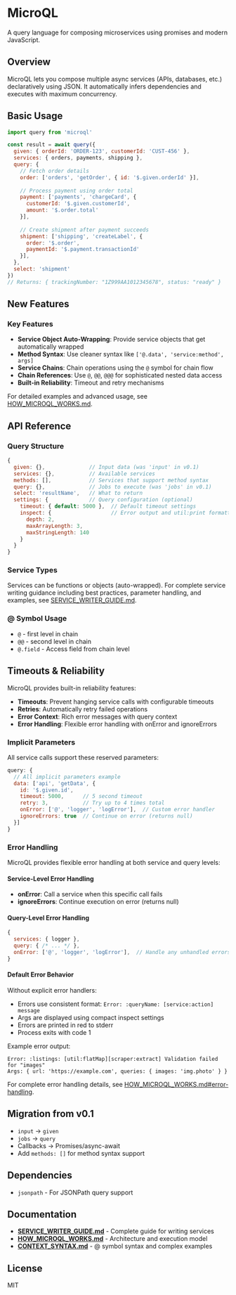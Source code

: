 # MicroQL

A query language for composing microservices using promises and modern JavaScript.

## Overview

MicroQL lets you compose multiple async services (APIs, databases, etc.) declaratively using JSON. It automatically infers dependencies and executes with maximum concurrency.

## Basic Usage

```js
import query from 'microql'

const result = await query({
  given: { orderId: 'ORDER-123', customerId: 'CUST-456' },
  services: { orders, payments, shipping },
  query: {
    // Fetch order details
    order: ['orders', 'getOrder', { id: '$.given.orderId' }],
    
    // Process payment using order total
    payment: ['payments', 'chargeCard', { 
      customerId: '$.given.customerId',
      amount: '$.order.total' 
    }],
    
    // Create shipment after payment succeeds
    shipment: ['shipping', 'createLabel', {
      order: '$.order',
      paymentId: '$.payment.transactionId'
    }],
  },
  select: 'shipment'
})
// Returns: { trackingNumber: "1Z999AA1012345678", status: "ready" }
```

## New Features

### Key Features

- **Service Object Auto-Wrapping**: Provide service objects that get automatically wrapped
- **Method Syntax**: Use cleaner syntax like `['@.data', 'service:method', args]`
- **Service Chains**: Chain operations using the `@` symbol for chain flow
- **Chain References**: Use `@`, `@@`, `@@@` for sophisticated nested data access
- **Built-in Reliability**: Timeout and retry mechanisms

For detailed examples and advanced usage, see [HOW_MICROQL_WORKS.md](HOW_MICROQL_WORKS.md).

## API Reference

### Query Structure

```js
{
  given: {},              // Input data (was 'input' in v0.1)
  services: {},           // Available services  
  methods: [],            // Services that support method syntax
  query: {},              // Jobs to execute (was 'jobs' in v0.1)
  select: 'resultName',   // What to return
  settings: {             // Query configuration (optional)
    timeout: { default: 5000 },  // Default timeout settings
    inspect: {                   // Error output and util:print formatting
      depth: 2,
      maxArrayLength: 3,
      maxStringLength: 140
    }
  }
}
```

### Service Types

Services can be functions or objects (auto-wrapped). For complete service writing guidance including best practices, parameter handling, and examples, see [SERVICE_WRITER_GUIDE.md](SERVICE_WRITER_GUIDE.md).

### @ Symbol Usage

- `@` - first level in chain
- `@@` - second level in chain  
- `@.field` - Access field from chain level

## Timeouts & Reliability

MicroQL provides built-in reliability features:

- **Timeouts**: Prevent hanging service calls with configurable timeouts
- **Retries**: Automatically retry failed operations
- **Error Context**: Rich error messages with query context
- **Error Handling**: Flexible error handling with onError and ignoreErrors

### Implicit Parameters

All service calls support these reserved parameters:

```js
query: {
  // All implicit parameters example
  data: ['api', 'getData', { 
    id: '$.given.id',
    timeout: 5000,      // 5 second timeout
    retry: 3,           // Try up to 4 times total
    onError: ['@', 'logger', 'logError'],  // Custom error handler
    ignoreErrors: true  // Continue on error (returns null)
  }]
}
```

### Error Handling

MicroQL provides flexible error handling at both service and query levels:

#### Service-Level Error Handling
- **onError**: Call a service when this specific call fails
- **ignoreErrors**: Continue execution on error (returns null)

#### Query-Level Error Handling
```js
{
  services: { logger },
  query: { /* ... */ },
  onError: ['@', 'logger', 'logError'],  // Handle any unhandled errors
}
```

#### Default Error Behavior
Without explicit error handlers:
- Errors use consistent format: `Error: :queryName: [service:action] message`
- Args are displayed using compact inspect settings
- Errors are printed in red to stderr
- Process exits with code 1

Example error output:
```
Error: :listings: [util:flatMap][scraper:extract] Validation failed for "images"
Args: { url: 'https://example.com', queries: { images: 'img.photo' } }
```

For complete error handling details, see [HOW_MICROQL_WORKS.md#error-handling](HOW_MICROQL_WORKS.md#error-handling).

## Migration from v0.1

- `input` → `given`
- `jobs` → `query`
- Callbacks → Promises/async-await
- Add `methods: []` for method syntax support

## Dependencies

- `jsonpath` - For JSONPath query support

## Documentation

- **[SERVICE_WRITER_GUIDE.md](SERVICE_WRITER_GUIDE.md)** - Complete guide for writing services
- **[HOW_MICROQL_WORKS.md](HOW_MICROQL_WORKS.md)** - Architecture and execution model
- **[CONTEXT_SYNTAX.md](CONTEXT_SYNTAX.md)** - @ symbol syntax and complex examples

## License

MIT

